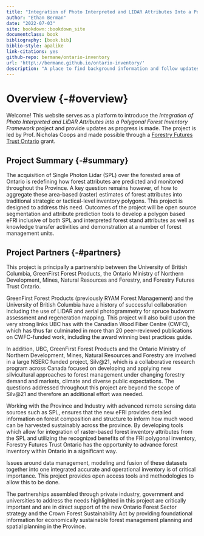 ```yaml
--- 
title: "Integration of Photo Interpreted and LIDAR Attributes Into a Polygonal Forest Inventory Framework"
author: "Ethan Berman"
date: "2022-07-03"
site: bookdown::bookdown_site
documentclass: book
bibliography: [book.bib]
biblio-style: apalike
link-citations: yes
github-repo: bermane/ontario-inventory
url: 'http\://bermane.github.io/ontario-inventory/'
description: "A place to find background information and follow updates related to the project."
---
```


# Overview {-#overview}

Welcome! This website serves as a platform to introduce the *Integration of Photo Interpreted and LiDAR Attributes into a Polygonal Forest Inventory Framework* project and provide updates as progress is made. The project is led by Prof. Nicholas Coops and made possible through a [Forestry Futures Trust Ontario](http://www.forestryfutures.ca/) grant.

## Project Summary {-#summary}

The acquisition of Single Photon Lidar (SPL) over the forested area of Ontario is redefining how forest attributes are predicted and monitored throughout the Province. A key question remains however, of how to aggregate these area-based (raster) estimates of forest attributes into traditional strategic or tactical-level inventory polygons. This project is designed to address this need. Outcomes of the project will be open source segmentation and attribute prediction tools to develop a polygon based eFRI inclusive of both SPL and interpreted forest stand attributes as well as knowledge transfer activities and demonstration at a number of forest management units.

## Project Partners {-#partners}

This project is principally a partnership between the University of British Columbia, GreenFirst Forest Products, the Ontario Ministry of Northern Development, Mines, Natural Resources and Forestry, and Forestry Futures Trust Ontario.

GreenFirst Forest Products (previously RYAM Forest Management) and the University of British Columbia have a history of successful collaboration including the use of LIDAR and aerial photogrammetry for spruce budworm assessment and regeneration mapping. This project will also build upon the very strong links UBC has with the Canadian Wood Fiber Centre (CWFC), which has thus far culminated in more than 20 peer-reviewed publications on CWFC-funded work, including the award winning best practices guide. 

In addition, UBC, GreenFirst Forest Products and the Ontario Ministry of Northern Development, Mines, Natural Resources and Forestry are involved in a large NSERC funded project, Silv@21, which is a collaborative research program across Canada focused on developing and applying new silvicultural approaches to forest management under changing forestry demand and markets, climate and diverse public expectations. The questions addressed throughout this project are beyond the scope of Silv@21 and therefore an additional effort was needed. 

Working with the Province and Industry with advanced remote sensing data sources such as SPL, ensures that the new eFRI provides detailed information on forest composition and structure to inform how much wood can be harvested sustainably across the province. By developing tools which allow for integration of raster-based forest inventory attributes from the SPL and utilizing the recognized benefits of the FRI polygonal inventory, Forestry Futures Trust Ontario has the opportunity to advance forest inventory within Ontario in a significant way.

Issues around data management, modeling and fusion of these datasets together into one integrated accurate and operational inventory is of critical importance. This project provides open access tools and methodologies to allow this to be done. 

The partnerships assembled through private industry, government and universities to address the needs highlighted in this project are critically important and are in direct support of the new Ontario Forest Sector strategy and the Crown Forest Sustainability Act by providing foundational information for economically sustainable forest management planning and spatial planning in the Province.
